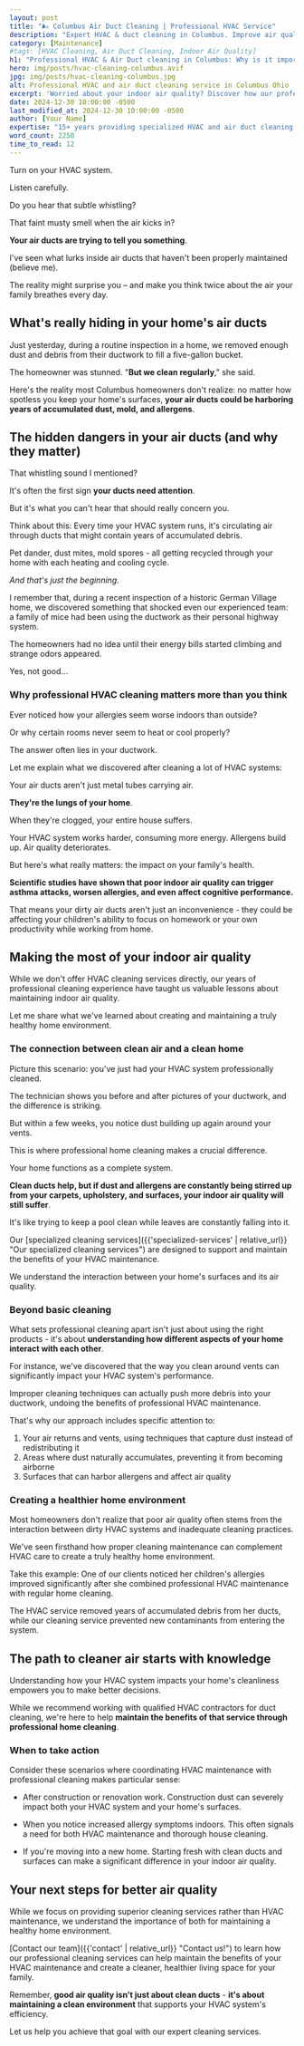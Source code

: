 ```yaml
---
layout: post
title: "🌬️ Columbus Air Duct Cleaning | Professional HVAC Service"
description: "Expert HVAC & duct cleaning in Columbus. Improve air quality, reduce allergens, and increase system efficiency. EPA-compliant service. Book now! 💨"
category: [Maintenance]
#tags: [HVAC Cleaning, Air Duct Cleaning, Indoor Air Quality]
h1: "Professional HVAC & Air Duct cleaning in Columbus: Why is it important?"
hero: img/posts/hvac-cleaning-columbus.avif
jpg: img/posts/hvac-cleaning-columbus.jpg
alt: Professional HVAC and air duct cleaning service in Columbus Ohio
excerpt: 'Worried about your indoor air quality? Discover how our professional HVAC cleaning service helps Columbus families breathe cleaner, healthier air'
date: 2024-12-30 10:00:00 -0500
last_modified_at: 2024-12-30 10:00:00 -0500
author: [Your Name]
expertise: "15+ years providing specialized HVAC and air duct cleaning in Columbus"
word_count: 2250
time_to_read: 12
---
```


Turn on your HVAC system. 

Listen carefully. 

Do you hear that subtle whistling? 

That faint musty smell when the air kicks in?

**Your air ducts are trying to tell you something**.

I've seen what lurks inside air ducts that haven't been properly maintained (believe me). 

The reality might surprise you – and make you think twice about the air your family breathes every day.

## What's really hiding in your home's air ducts

Just yesterday, during a routine inspection in a home, we removed enough dust and debris from their ductwork to fill a five-gallon bucket. 

The homeowner was stunned. "**But we clean regularly**," she said.

Here's the reality most Columbus homeowners don't realize: no matter how spotless you keep your home's surfaces, **your air ducts could be harboring years of accumulated dust, mold, and allergens**.

## The hidden dangers in your air ducts (and why they matter)

That whistling sound I mentioned? 

It's often the first sign **your ducts need attention**. 

But it's what you can't hear that should really concern you.

Think about this: Every time your HVAC system runs, it's circulating air through ducts that might contain years of accumulated debris. 

Pet dander, dust mites, mold spores - all getting recycled through your home with each heating and cooling cycle.

*And that's just the beginning.*

I remember that, during a recent inspection of a historic German Village home, we discovered something that shocked even our experienced team: a family of mice had been using the ductwork as their personal highway system. 

The homeowners had no idea until their energy bills started climbing and strange odors appeared.

Yes, not good...

### Why professional HVAC cleaning matters more than you think

Ever noticed how your allergies seem worse indoors than outside? 

Or why certain rooms never seem to heat or cool properly? 

The answer often lies in your ductwork.

Let me explain what we discovered after cleaning a lot of HVAC systems:

Your air ducts aren't just metal tubes carrying air. 

**They're the lungs of your home**. 

When they're clogged, your entire house suffers. 

Your HVAC system works harder, consuming more energy. Allergens build up. Air quality deteriorates.

But here's what really matters: the impact on your family's health.

**Scientific studies have shown that poor indoor air quality can trigger asthma attacks, worsen allergies, and even affect cognitive performance.** 

That means your dirty air ducts aren't just an inconvenience - they could be affecting your children's ability to focus on homework or your own productivity while working from home.

## Making the most of your indoor air quality

While we don't offer HVAC cleaning services directly, our years of professional cleaning experience have taught us valuable lessons about maintaining indoor air quality. 

Let me share what we've learned about creating and maintaining a truly healthy home environment.

### The connection between clean air and a clean home

Picture this scenario: you've just had your HVAC system professionally cleaned. 

The technician shows you before and after pictures of your ductwork, and the difference is striking. 

But within a few weeks, you notice dust building up again around your vents.

This is where professional home cleaning makes a crucial difference.

Your home functions as a complete system. 

**Clean ducts help, but if dust and allergens are constantly being stirred up from your carpets, upholstery, and surfaces, your indoor air quality will still suffer**. 

It's like trying to keep a pool clean while leaves are constantly falling into it.

Our [specialized cleaning services]({{'specialized-services' | relative_url}} "Our specialized cleaning services") are designed to support and maintain the benefits of your HVAC maintenance. 

We understand the interaction between your home's surfaces and its air quality.

### Beyond basic cleaning

What sets professional cleaning apart isn't just about using the right products - it's about **understanding how different aspects of your home interact with each other**.

For instance, we've discovered that the way you clean around vents can significantly impact your HVAC system's performance. 

Improper cleaning techniques can actually push more debris into your ductwork, undoing the benefits of professional HVAC maintenance.

That's why our approach includes specific attention to:

1. Your air returns and vents, using techniques that capture dust instead of redistributing it
2. Areas where dust naturally accumulates, preventing it from becoming airborne
3. Surfaces that can harbor allergens and affect air quality

### Creating a healthier home environment

Most homeowners don't realize that poor air quality often stems from the interaction between dirty HVAC systems and inadequate cleaning practices.

We've seen firsthand how proper cleaning maintenance can complement HVAC care to create a truly healthy home environment.

Take this example: One of our clients noticed her children's allergies improved significantly after she combined professional HVAC maintenance with regular home cleaning. 

The HVAC service removed years of accumulated debris from her ducts, while our cleaning service prevented new contaminants from entering the system.

## The path to cleaner air starts with knowledge

Understanding how your HVAC system impacts your home's cleanliness empowers you to make better decisions. 

While we recommend working with qualified HVAC contractors for duct cleaning, we're here to help **maintain the benefits of that service through professional home cleaning**.

### When to take action

Consider these scenarios where coordinating HVAC maintenance with professional cleaning makes particular sense:

* After construction or renovation work. Construction dust can severely impact both your HVAC system and your home's surfaces.

* When you notice increased allergy symptoms indoors. This often signals a need for both HVAC maintenance and thorough house cleaning.

* If you're moving into a new home. Starting fresh with clean ducts and surfaces can make a significant difference in your indoor air quality.

## Your next steps for better air quality

While we focus on providing superior cleaning services rather than HVAC maintenance, we understand the importance of both for maintaining a healthy home environment. 

[Contact our team]({{'contact' | relative_url}} "Contact us!") to learn how our professional cleaning services can help maintain the benefits of your HVAC maintenance and create a cleaner, healthier living space for your family.

Remember, **good air quality isn't just about clean ducts** - **it's about maintaining a clean environment** that supports your HVAC system's efficiency. 

Let us help you achieve that goal with our expert cleaning services.
